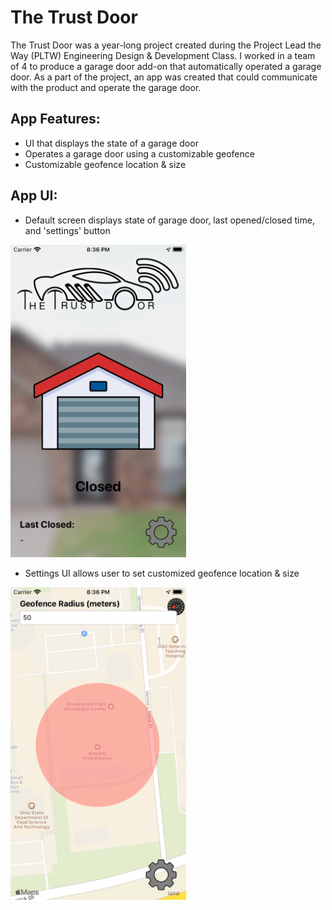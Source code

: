 # The Trust Door

The Trust Door was a year-long project created during the Project Lead the Way (PLTW) Engineering Design & Development Class. I worked in a team of 4 to produce a garage door add-on that automatically operated a garage door.
As a part of the project, an app was created that could communicate with the product and operate the garage door.

## App Features:
* UI that displays the state of a garage door
* Operates a garage door using a customizable geofence
* Customizable geofence location & size

## App UI:
* Default screen displays state of garage door, last opened/closed time, and 'settings' button
<img src="https://github.com/raychungno1/TrustDoor/blob/master/Default%20Screen.png" height="500">

* Settings UI allows user to set customized geofence location & size
<img src="https://github.com/raychungno1/TrustDoor/blob/master/Settings%20UI.png" height="500">
